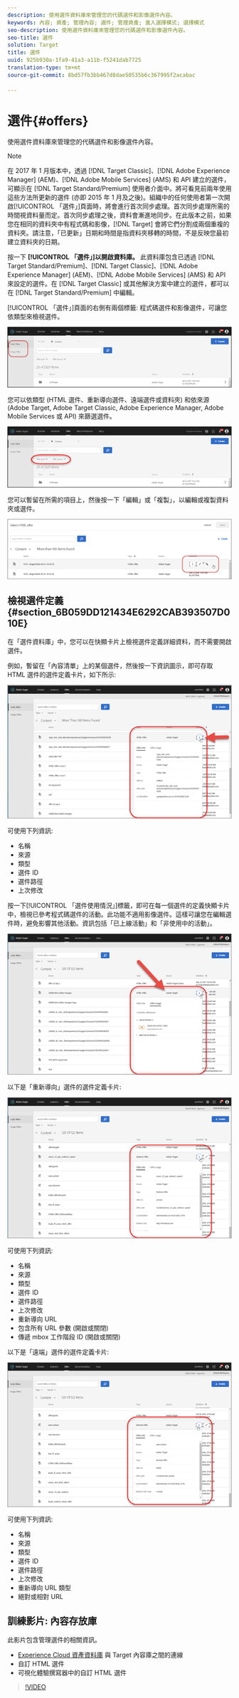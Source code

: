 ```yaml
---
description: 使用選件資料庫來管理您的代碼選件和影像選件內容。
keywords: 內容; 資產; 管理內容; 選件; 管理資產; 進入選擇模式; 選擇模式
seo-description: 使用選件資料庫來管理您的代碼選件和影像選件內容。
seo-title: 選件
solution: Target
title: 選件
uuid: 925b930a-1fa9-41a3-a11b-f5241dab7725
translation-type: tm+mt
source-git-commit: 8bd57fb3bb467d8dae50535b6c367995f2acabac

---
```



# 選件{#offers}

使用選件資料庫來管理您的代碼選件和影像選件內容。

>[!NOTE]
>
>在 2017 年 1 月版本中，透過 [!DNL Target Classic]、[!DNL Adobe Experience Manager] (AEM)、[!DNL Adobe Mobile Services] (AMS) 和 API 建立的選件，可顯示在 [!DNL Target Standard/Premium] 使用者介面中。將可看見前兩年使用這些方法所更新的選件 (亦即 2015 年 1 月及之後)。組織中的任何使用者第一次開啟[!UICONTROL 「選件」]頁面時，將會進行首次同步處理。首次同步處理所需的時間視資料量而定。首次同步處理之後，資料會漸進地同步。在此版本之前，如果您在相同的資料夾中有程式碼和影像，[!DNL Target] 會將它們分割成兩個重複的資料夾。請注意，「已更新」日期和時間是指資料夾移轉的時間，不是反映您最初建立資料夾的日期。

按一下 **[!UICONTROL 「選件」]以開啟資料庫。** 此資料庫包含已透過 [!DNL Target Standard/Premium]、[!DNL Target Classic]、[!DNL Adobe Experience Manager] (AEM)、[!DNL Adobe Mobile Services] (AMS) 和 API 來設定的選件。在 [!DNL Target Classic] 或其他解決方案中建立的選件，都可以在 [!DNL Target Standard/Premium] 中編輯。

[!UICONTROL 「選件」]頁面的右側有兩個標籤: 程式碼選件和影像選件，可讓您依類型來檢視選件。

![](assets/offers_page.png)

您可以依類型 (HTML 選件、重新導向選件、遠端選件或資料夾) 和依來源 (Adobe Target, Adobe Target Classic, Adobe Experience Manager, Adobe Mobile Services 或 API) 來篩選選件。

![](assets/offers_filter.png)

您可以暫留在所需的項目上，然後按一下「編輯」或「複製」，以編輯或複製資料夾或選件。

![](assets/offer-picker-large.png)

## 檢視選件定義 {#section_6B059DD121434E6292CAB393507D010E}

在「選件資料庫」中，您可以在快顯卡片上檢視選件定義詳細資料，而不需要開啟選件。

例如，暫留在「內容清單」上的某個選件，然後按一下資訊圖示，即可存取 HTML 選件的選件定義卡片，如下所示:

![](assets/offer-card-html.png)

可使用下列資訊:

* 名稱
* 來源
* 類型
* 選件 ID
* 選件路徑
* 上次修改

按一下[!UICONTROL 「選件使用情況」]標籤，即可在每一個選件的定義快顯卡片中，檢視已參考程式碼選件的活動。此功能不適用影像選件。這樣可讓您在編輯選件時，避免影響其他活動。資訊包括「已上線活動」和「非使用中的活動」。

![](assets/offer-card-usage.png)

以下是「重新導向」選件的選件定義卡片:

![](assets/offer-card-redirect.png)

可使用下列資訊:

* 名稱
* 來源
* 類型
* 選件 ID
* 選件路徑
* 上次修改
* 重新導向 URL
* 包含所有 URL 參數 (開啟或關閉)
* 傳遞 mbox 工作階段 ID (開啟或關閉)

以下是「遠端」選件的選件定義卡片:

![](assets/offer-card-remote.png)

可使用下列資訊:

* 名稱
* 來源
* 類型
* 選件 ID
* 選件路徑
* 上次修改
* 重新導向 URL 類型
* 絕對或相對 URL

## 訓練影片: 內容存放庫

此影片包含管理選件的相關資訊。

* [Experience Cloud 資產資料庫](https://marketing.adobe.com/resources/help/en_US/mcloud/creative_cloud.html) 與 Target 內容庫之間的連線
* 自訂 HTML 選件
* 可視化體驗撰寫器中的自訂 HTML 選件

>[!VIDEO](https://video.tv.adobe.com/v/17387?captions=chi_hant)
